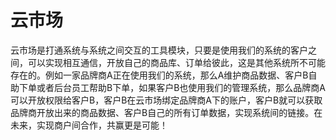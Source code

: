 # 云市场

云市场是打通系统与系统之间交互的工具模块，只要是使用我们的系统的客户之间，可以实现相互通信，开放自己的商品库、订单给彼此，这是其他系统所不可能存在的。例如一家品牌商A正在使用我们的系统，那么A维护商品数据、客户B自助下单或者后台员工帮助B下单，如果客户B也使用我们的管理系统，那么品牌商A可以开放权限给客户B，客户B在云市场绑定品牌商A下的账户，客户B就可以获取品牌商开放出来的商品数据、客户B自己的所有订单数据，实现系统间的链接。在未来，实现商户间合作，共赢更是可能！


